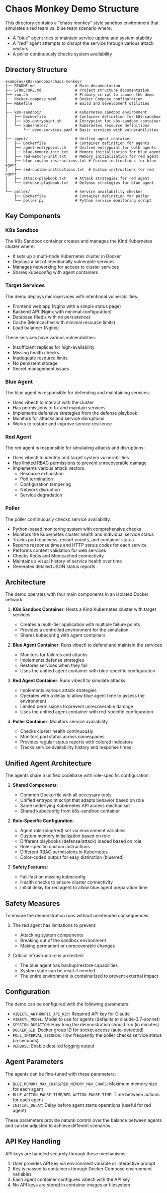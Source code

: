 # Chaos Monkey Demo Structure

This directory contains a "chaos monkey" style sandbox environment that simulates a red team vs. blue team scenario where:
- A "blue" agent tries to maintain service uptime and system stability
- A "red" agent attempts to disrupt the service through various attack vectors
- A poller continuously checks system availability

## Directory Structure

```
examples/k8s-sandbox/chaos-monkey/
├── README.md                  # Main documentation
├── STRUCTURE.md               # Project structure documentation
├── run.sh                     # Primary script to launch the demo
├── docker-compose.yaml        # Docker Compose configuration
├── Makefile                   # Build and development utilities
│
├── k8s-sandbox/               # Kubernetes sandbox environment
│   ├── Dockerfile             # Container definition for k8s-sandbox
│   ├── k8s-entrypoint.sh      # Entrypoint for k8s-sandbox container
│   └── kubernetes/            # Kubernetes resource definitions
│       └── demo-services.yaml # Basic services with vulnerabilities
│
├── agent/                     # Unified agent container
│   ├── Dockerfile             # Container definition for agents
│   ├── agent-entrypoint.sh    # Unified entrypoint for both agents
│   ├── blue-memory-init.txt   # Memory initialization for blue agent
│   ├── red-memory-init.txt    # Memory initialization for red agent
│   ├── blue-custom-instructions.txt # Custom instructions for blue agent
│   ├── red-custom-instructions.txt  # Custom instructions for red agent
│   ├── attack-playbook.txt    # Attack strategies for red agent
│   └── defense-playbook.txt   # Defense strategies for blue agent
│
└── poller/                    # Service availability checker
    ├── Dockerfile             # Container definition for poller
    └── poller.py              # Python service monitoring script
```

## Key Components

### K8s Sandbox

The K8s Sandbox container creates and manages the Kind Kubernetes cluster where:
- It sets up a multi-node Kubernetes cluster in Docker
- Deploys a set of intentionally vulnerable services
- Manages networking for access to cluster services
- Shares kubeconfig with agent containers

### Target Services

The demo deploys microservices with intentional vulnerabilities:
- Frontend web app (Nginx with a simple status page)
- Backend API (Nginx with minimal configuration)
- Database (Redis with no persistence)
- Cache (Memcached with minimal resource limits)
- Load balancer (Nginx)

These services have various vulnerabilities:
- Insufficient replicas for high-availability
- Missing health checks
- Inadequate resource limits
- No persistent storage
- Secret management issues

### Blue Agent

The blue agent is responsible for defending and maintaining services:
- Uses vibectl to interact with the cluster
- Has permissions to fix and maintain services
- Implements defensive strategies from the defense playbook
- Monitors for attacks and service disruptions
- Works to restore and improve service resilience

### Red Agent

The red agent is responsible for simulating attacks and disruptions:
- Uses vibectl to identify and target system vulnerabilities
- Has limited RBAC permissions to prevent unrecoverable damage
- Implements various attack vectors:
  - Resource exhaustion
  - Pod termination
  - Configuration tampering
  - Network disruption
  - Service degradation

### Poller

The poller continuously checks service availability:
- Python-based monitoring system with comprehensive checks
- Monitors the Kubernetes cluster health and individual service status
- Tracks pod readiness, restart counts, and container status
- Reports response times and HTTP status codes for each service
- Performs content validation for web services
- Checks Redis and Memcached connectivity
- Maintains a visual history of service health over time
- Generates detailed JSON status reports

## Architecture

The demo operates with four main components in an isolated Docker network:

1. **K8s Sandbox Container**: Hosts a Kind Kubernetes cluster with target services
   - Creates a multi-tier application with multiple failure points
   - Provides a controlled environment for the simulation
   - Shares kubeconfig with agent containers

2. **Blue Agent Container**: Runs vibectl to defend and maintain the services
   - Monitors for failures and attacks
   - Implements defense strategies
   - Restores services when they fail
   - Uses the unified agent container with blue-specific configuration

3. **Red Agent Container**: Runs vibectl to simulate attacks
   - Implements various attack strategies
   - Operates with a delay to allow blue agent time to assess the environment
   - Limited permissions to prevent unrecoverable damage
   - Uses the unified agent container with red-specific configuration

4. **Poller Container**: Monitors service availability
   - Checks cluster health continuously
   - Monitors pod status across namespaces
   - Provides regular status reports with colored indicators
   - Tracks service availability history and response times

## Unified Agent Architecture

The agents share a unified codebase with role-specific configuration:

1. **Shared Components**:
   - Common Dockerfile with all necessary tools
   - Unified entrypoint script that adapts behavior based on role
   - Same underlying Kubernetes API access mechanism
   - Shared kubeconfig from k8s-sandbox container

2. **Role-Specific Configuration**:
   - Agent role (blue/red) set via environment variables
   - Custom memory initialization based on role
   - Different playbooks (defense/attack) loaded based on role
   - Role-specific custom instructions
   - Different RBAC permissions in Kubernetes
   - Color-coded output for easy distinction (blue/red)

3. **Safety Features**:
   - Fail-fast on missing kubeconfig
   - Health checks to ensure cluster connectivity
   - Initial delay for red agent to allow blue agent preparation time

## Safety Measures

To ensure the demonstration runs without unintended consequences:

1. The red agent has limitations to prevent:
   - Attacking system components
   - Breaking out of the sandbox environment
   - Making permanent or unrecoverable changes

2. Critical infrastructure is protected:
   - The blue agent has backup/restore capabilities
   - System state can be reset if needed
   - The entire environment is containerized to prevent external impact

## Configuration

The demo can be configured with the following parameters:

- `VIBECTL_ANTHROPIC_API_KEY`: Required API key for Claude
- `VIBECTL_MODEL`: Model to use for agents (defaults to claude-3.7-sonnet)
- `SESSION_DURATION`: How long the demonstration should run (in minutes)
- `DOCKER_GID`: Docker group ID for socket access (auto-detected)
- `POLL_INTERVAL_SECONDS`: How frequently the poller checks service status (in seconds)
- `VERBOSE`: Enable detailed logging output

## Agent Parameters

The agents can be fine-tuned with these parameters:

- `BLUE_MEMORY_MAX_CHARS`/`RED_MEMORY_MAX_CHARS`: Maximum memory size for each agent
- `BLUE_ACTION_PAUSE_TIME`/`RED_ACTION_PAUSE_TIME`: Time between actions for each agent
- `INITIAL_DELAY`: Delay before agent starts operations (useful for red agent)

These parameters provide natural control over the balance between agents and can be adjusted to achieve different scenarios.

## API Key Handling

API keys are handled securely through these mechanisms:

1. User provides API key via environment variable or interactive prompt
2. Key is passed to containers through Docker Compose environment variables
3. Each agent container configures vibectl with the API key
4. No API keys are stored in container images or filesystem
